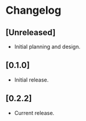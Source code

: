 # Changelog

## [Unreleased]

- Initial planning and design.

## [0.1.0]

- Initial release.

## [0.2.2]

- Current release.

